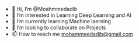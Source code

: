 - 👋 Hi, I’m @Moahmmedadib
- 👀 I’m interested in Learning Deep Learning and AI
- 🌱 I’m currently learning Machine laerning
- 💞️ I’m looking to collaborate on Projects
- 📫 How to reach me mohammeedadib@gmail.com

<!---
Moahmmedadib/Moahmmedadib is a ✨ special ✨ repository because its `README.md` (this file) appears on your GitHub profile.
You can click the Preview link to take a look at your changes.
--->
